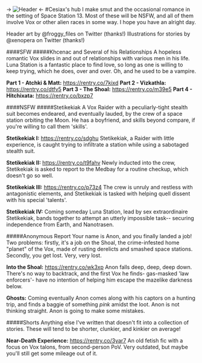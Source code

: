 -> ![Header](https://i.imgur.com/2bvmUsH.png) <-
#Cesiax's hub
I make smut and the occasional romance in the setting of Space Station 13. Most of these will be NSFW, and all of them involve Vox or other alien races in some way. I hope you have an alright day.

Header art by @froggy_files on Twitter (thanks!)
Illustrations for stories by @xenopera on Twitter (thanks!)

####SFW
#####Khcenac and Several of his Relationships 
A hopeless romantic Vox slides in and out of relationships with various men in his life. Luna Station is a fantastic place to find love, so long as one is willing to keep trying, which he does, over and over. Oh, and he used to be a vampire.

**Part 1 - Atchki & Matt:** https://rentry.co/7kixd
**Part 2 - Vizkathla:** https://rentry.co/dtfv5
**Part 3 - The Shoal:** https://rentry.co/m39e5
**Part 4 - Hitchixata:** https://rentry.co/bxzp7

####NSFW
#####Stetikekiak
A Vox Raider with a peculiarly-tight stealth suit becomes endeared, and eventually lauded, by the crew of a space station orbiting the Moon. He has a boyfriend, and skills beyond compare, if you're willing to call them 'skills'.

**Stetikekiak I:** https://rentry.co/sdghu
Stetikekiak, a Raider with little experience, is caught trying to infiltrate a station while using a sabotaged stealth suit.

**Stetikekiak II:** https://rentry.co/t9fahv
Newly inducted into the crew, Stetikekiak is asked to report to the Medbay for a routine checkup, which doesn't go so well.

**Stetikekiak III:** https://rentry.co/p73z4
The crew is unruly and restless with antagonistic elements, and Stetikekiak is tasked with helping quell dissent with his special 'talents'.

**Stetikekiak IV:** Coming someday
Luna Station, lead by sex extraordinaire Stetikekiak, bands together to attempt an utterly impossible task-- securing independence from Earth, and Nanotrasen.

#####Anonymous Report
Your name is Anon, and you finally landed a job! Two problems: firstly, it's a job on the Shoal, the crime-infested home "planet" of the Vox, made of rusting derelicts and smashed space stations. Secondly, you get lost. Very, very lost.

**Into the Shoal:** https://rentry.co/wk3xp
Anon falls deep, deep, deep down. There's no way to backtrack, and the first Vox he finds- gas-masked 'law enforcers'- have no intention of helping him escape the mazelike darkness below.

**Ghosts:** Coming eventually
Anon comes along with his captors on a hunting trip, and finds a baggie of something *pink* amidst the loot. Anon is not thinking straight. Anon is going to make some mistakes.

#####Shorts
Anything else I've written that doesn't fit into a collection of stories. These will tend to be shorter, clunkier, and kinkier on average!

**Near-Death Experience:** https://rentry.co/3yar7
An old fetish fic with a focus on Vox talons, from second-person PoV. Very outdated, but maybe you'll still get some mileage out of it.